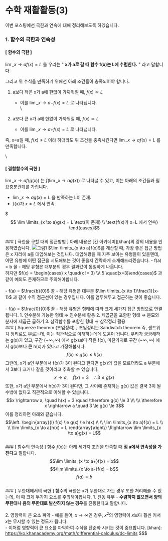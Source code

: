 # 수학 재활활동(3)

이번 포스팅에선 극한과 연속에 대해 정리해보도록 하겠습니다.

### 1. 함수의 극한과 연속성

#### \[ 함수의 극한 ]

$\lim \limits\_{x \to a}f(x) = L$ 를 우리는 " **x가 a로 갈 때 함수 f(x)는 L에 수렴한다.** " 라고 말합니다.

그리고 위 수식을 만족하기 위해선 아래 조건들이 충족되어야 합니다.

1. a보다 작은 x가 a에 한없이 가까워질 때, $f(x) \simeq L$
   * 이를 $\lim \limits\_{x \to a-}f(x) = L$ 로 나타냅니다.\
     \

2. a보다 큰 x가 a에 한없이 가까워질 때, $f(x) \simeq L$
   * 이를 $\lim \limits\_{x \to a+}f(x) = L$ 로 나타냅니다.

즉, x=a일 때, $f(x) \neq L$ 이라 하더라도 위 조건을 충족시킨다면 $\lim \limits\_{x \to a}f(x) = L$ 를 만족합니다.

\


#### \[ 결합함수의 극한 ]

$\lim \limits\_{x \to a}f(g(x))$ 는 $f(\lim \limits\_{x \to a}g(x))$ 로 나타낼 수 있고, 이는 아래의 조건들과 필요충분관계를 가집니다.

* $\lim \limits\_{x \to a}g(x) = L$ 을 만족하는 L이 존재.
* $f(x)$가 $x=L$ 에서 연속.

$$$
\lim \limits_{x \to a}g(x) = L \text{이 존재} \\ \text{f(x)가 x=L 에서 연속} \end{cases}$$ <br> ### [ 극한을 구할 때의 접근방법 ] 아래 내용은 [칸 아카데미][khan]의 강의 내용을 인용하였습니다. ![그림1](/assets/imgs/post_35/그림1.png) $\lim \limits_{x \to a}f(x)$를 계산할 때, 가장 좋은 접근 방법은 x 자리에 a를 대입해보는 것입니다. 대입해봤을 때 자주 보이는 유형들이 있을텐데, 어떤 유형에 어떤 접근을 시도해보는 것이 좋을지 간략하게 소개해드리겠습니다. - f(a) = b 꼴 - 해당 유형은 대부분의 경우 결과값이 동일하게 나옵니다.<br> 하지만 $f(x) = \begin{cases} x \quad(x != 3) \\\ 5 \quad(x=3)\end{cases}$ 과 같이 예외도 존재하므로 주의해야합니다. <br><br> - f(a) = $\frac{b}{0}$ 꼴 - 해당 유형은 대부분 $\lim \limits_{x \to 1}\frac{1}{x-1}$ 과 같이 수직 점근선이 있는 경우입니다. 이를 염두해두고 접근하는 것이 좋습니다. <br><br> - f(a) = $\frac{0}{0}$ 꼴 - 해당 유형은 형태에 따라 크게 세가지 접근 방법으로 연결됩니다. 1. 인수분해 가능한 형태 $\Rightarrow$ 인수분해 활용 2. 제곱근을 포함한 형태 $\Rightarrow$ 분모와 분자에 제곱근 곱하기 3. 삼각함수를 포함한 형태 $\Rightarrow$ 삼각정리 활용 <br> ### [ Squeeze theorem (조임정리) ] 조임정리는 Sandwitch theorem 즉, 샌드위치 정리로도 부르는데, 이는 직관적으로 이해하는데에 도움이 됩니다. 우리가 궁금해하는 g(x)가 있고, 구간 $(-\infty, \infty)$ 에서 g(x)보다 작은 f(x), 마찬가지로 구간 $(-\infty, \infty)$ 에서 g(x)보다 큰 h(x)가 있다고 가정해봅시다. $$f(x) \le g(x) \le h(x)$$ 그런데, x가 a인 부분에서 f(x)가 3이 된다고 한다면 g(x)의 값을 모르더라도 a 부분에서 3보다 크거나 같을 것이라고 추측할 수 있습니다. $$x \rightarrow a, \quad f(x) = 3 \quad \therefore 3 \le g(x)$$ 또한, x가 a인 부분에서 h(x)가 3이 된다면, 그 사이에 존재하는 g(x) 값은 결국 3이 될 수밖에 없다고 직관적으로 이해할 수 있습니다. $$x \rightarrow a, \quad h(x) = 3 \quad \therefore g(x) \le 3 \\\ \\\ \therefore x \rightarrow a \quad 3 \le g(x) \le 3$$ 이를 정리하면 아래와 같습니다. $$\left. \begin{array}{l} f(x) \le g(x) \le h(x) \\ \\ \lim \limits_{x \to a}f(x) = L \\ \\ \lim \limits_{x \to a}h(x) = L \end{array}\right\} \Rightarrow \lim \limits_{x \to a}g(x) = L$$ <br> ### [ 함수의 연속성 ] 함수 $f(x)$는 아래 세가지 조건을 만족할 때 **점 a에서 연속성을 가진다**고 말합니다. $$\lim \limits_{x \to a+}f(x) = b$$ $$\lim \limits_{x \to a-}f(x) = b$$ $$f(a) = b$$ <br> ### [ 무한대에서의 극한 ] 함수의 극한은 x가 무한대로 가는 경우 또한 처리해줄 수 있는데, 이 때 크게 두가지 요소를 주의해야합니다. 1. 진동 유무 - **수렴하지 않으면서 양의 무한대나 음의 무한대로 발산하지 않는 경우**를 진동한다고 말합니다.<br> <br> 2. 영향력이 큰 요소 파악 - 예를 들어, $x\rightarrow \infty$인 경우, $x^2$의 영향력이 $x$보다 훨씬 커서 $x$는 무시할 수 있는 정도가 됩니다.<br> - 이처럼 영향력이 큰 요소를 파악하여 수식을 단순화 시키는 것이 중요합니다. [khan]: https://ko.khanacademy.org/math/differential-calculus/dc-limits
$$$
